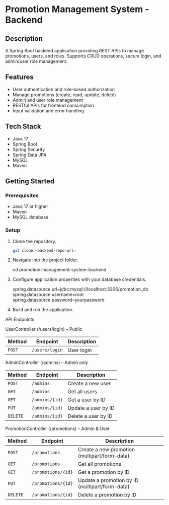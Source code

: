 # Promotion Management System - Backend

## Description
A Spring Boot backend application providing REST APIs to manage promotions, users, and roles. Supports CRUD operations, secure login, and admin/user role management.

## Features
- User authentication and role-based authorization
- Manage promotions (create, read, update, delete)
- Admin and user role management
- RESTful APIs for frontend consumption
- Input validation and error handling

## Tech Stack
- Java 17
- Spring Boot
- Spring Security
- Spring Data JPA
- MySQL
- Maven

## Getting Started

### Prerequisites
- Java 17 or higher
- Maven
- MySQL database

### Setup
1. Clone the repository.
   ```bash
   git clone <backend-repo-url>

2. Navigate into the project folder.
   
   cd promotion-management-system-backend

3. Configure application.properties with your database credentials.
   
   spring.datasource.url=jdbc:mysql://localhost:3306/promotion_db
   spring.datasource.username=root
   spring.datasource.password=yourpassword

   
4. Build and run the application.

API Endpoints

UserController (/users/login) – Public

| Method | Endpoint          | Description                        |
| ------ | ----------------- | ---------------------------------- |
| `POST` | `/users/login`    | User login                         |


AdminController (/admins) – Admin only

| Method   | Endpoint       | Description         |
| -------- | -------------- | ------------------- |
| `POST`   | `/admins`      | Create a new user   |
| `GET`    | `/admins`      | Get all users       |
| `GET`    | `/admins/{id}` | Get a user by ID    |
| `PUT`    | `/admins/{id}` | Update a user by ID |
| `DELETE` | `/admins/{id}` | Delete a user by ID |


PromotionController (/promotions) – Admin & User

| Method   | Endpoint           | Description                                    |
| -------- | ------------------ | ---------------------------------------------- |
| `POST`   | `/promotions`      | Create a new promotion (multipart/form-data)   |
| `GET`    | `/promotions`      | Get all promotions                             |
| `GET`    | `/promotions/{id}` | Get a promotion by ID                          |
| `PUT`    | `/promotions/{id}` | Update a promotion by ID (multipart/form-data) |
| `DELETE` | `/promotions/{id}` | Delete a promotion by ID                       |




   
